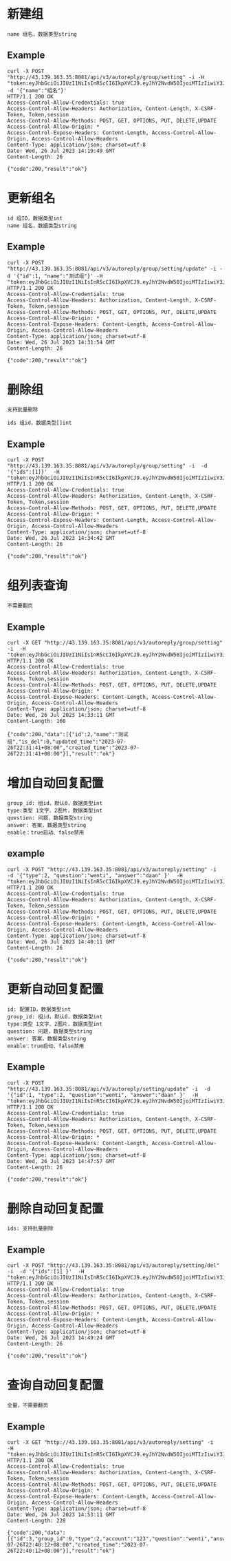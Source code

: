 # 新建组

    name 组名，数据类型string

## Example

    curl -X POST "http://43.139.163.35:8081/api/v3/autoreply/group/setting" -i -H "token:eyJhbGciOiJIUzI1NiIsInR5cCI6IkpXVCJ9.eyJhY2NvdW50IjoiMTIzIiwiY3JlYXRlX3RpbWUiOjE2OTAzNzQwNDh9.v8EnBzvNZ9lPotme6RxevBMQfxw9HQkum3tQeBWKAMg"  -d '{"name":"组名"}'
    HTTP/1.1 200 OK
    Access-Control-Allow-Credentials: true
    Access-Control-Allow-Headers: Authorization, Content-Length, X-CSRF-Token, Token,session
    Access-Control-Allow-Methods: POST, GET, OPTIONS, PUT, DELETE,UPDATE
    Access-Control-Allow-Origin: *
    Access-Control-Expose-Headers: Content-Length, Access-Control-Allow-Origin, Access-Control-Allow-Headers
    Content-Type: application/json; charset=utf-8
    Date: Wed, 26 Jul 2023 14:19:49 GMT
    Content-Length: 26

    {"code":200,"result":"ok"}


# 更新组名

    id 组ID，数据类型int
    name 组名，数据类型string

## Example 
    curl -X POST "http://43.139.163.35:8081/api/v3/autoreply/group/setting/update" -i -d '{"id":1, "name":"测试组"}' -H "token:eyJhbGciOiJIUzI1NiIsInR5cCI6IkpXVCJ9.eyJhY2NvdW50IjoiMTIzIiwiY3JlYXRlX3RpbWUiOjE2OTAzNzQwNDh9.v8EnBzvNZ9lPotme6RxevBMQfxw9HQkum3tQeBWKAMg" 
    HTTP/1.1 200 OK
    Access-Control-Allow-Credentials: true
    Access-Control-Allow-Headers: Authorization, Content-Length, X-CSRF-Token, Token,session
    Access-Control-Allow-Methods: POST, GET, OPTIONS, PUT, DELETE,UPDATE
    Access-Control-Allow-Origin: *
    Access-Control-Expose-Headers: Content-Length, Access-Control-Allow-Origin, Access-Control-Allow-Headers
    Content-Type: application/json; charset=utf-8
    Date: Wed, 26 Jul 2023 14:31:54 GMT
    Content-Length: 26

    {"code":200,"result":"ok"}


# 删除组

    支持批量删除

    ids 组id，数据类型[]int

##  Example


    curl -X POST "http://43.139.163.35:8081/api/v3/autoreply/group/setting" -i  -d '{"ids":[1]}'  -H "token:eyJhbGciOiJIUzI1NiIsInR5cCI6IkpXVCJ9.eyJhY2NvdW50IjoiMTIzIiwiY3JlYXRlX3RpbWUiOjE2OTAzNzQwNDh9.v8EnBzvNZ9lPotme6RxevBMQfxw9HQkum3tQeBWKAMg" 
    HTTP/1.1 200 OK
    Access-Control-Allow-Credentials: true
    Access-Control-Allow-Headers: Authorization, Content-Length, X-CSRF-Token, Token,session
    Access-Control-Allow-Methods: POST, GET, OPTIONS, PUT, DELETE,UPDATE
    Access-Control-Allow-Origin: *
    Access-Control-Expose-Headers: Content-Length, Access-Control-Allow-Origin, Access-Control-Allow-Headers
    Content-Type: application/json; charset=utf-8
    Date: Wed, 26 Jul 2023 14:34:42 GMT
    Content-Length: 26

    {"code":200,"result":"ok"}


# 组列表查询
    不需要翻页

## Example

    curl -X GET "http://43.139.163.35:8081/api/v3/autoreply/group/setting" -i  -H "token:eyJhbGciOiJIUzI1NiIsInR5cCI6IkpXVCJ9.eyJhY2NvdW50IjoiMTIzIiwiY3JlYXRlX3RpbWUiOjE2OTAzNzQwNDh9.v8EnBzvNZ9lPotme6RxevBMQfxw9HQkum3tQeBWKAMg" 
    HTTP/1.1 200 OK
    Access-Control-Allow-Credentials: true
    Access-Control-Allow-Headers: Authorization, Content-Length, X-CSRF-Token, Token,session
    Access-Control-Allow-Methods: POST, GET, OPTIONS, PUT, DELETE,UPDATE
    Access-Control-Allow-Origin: *
    Access-Control-Expose-Headers: Content-Length, Access-Control-Allow-Origin, Access-Control-Allow-Headers
    Content-Type: application/json; charset=utf-8
    Date: Wed, 26 Jul 2023 14:33:11 GMT
    Content-Length: 160

    {"code":200,"data":[{"id":2,"name":"测试组","is_del":0,"updated_time":"2023-07-26T22:31:41+08:00","created_time":"2023-07-26T22:31:41+08:00"}],"result":"ok"}



# 增加自动回复配置
    group_id: 组id，默认0，数据类型int
    type:类型 1文字、2图片，数据类型int
    question: 问题，数据类型string
    answer: 答案，数据类型string
    enable：true启动、false禁用

## example 


    curl -X POST "http://43.139.163.35:8081/api/v3/autoreply/setting" -i  -d '{"type":2, "question":"wenti", "answer":"daan" }'  -H "token:eyJhbGciOiJIUzI1NiIsInR5cCI6IkpXVCJ9.eyJhY2NvdW50IjoiMTIzIiwiY3JlYXRlX3RpbWUiOjE2OTAzNzQwNDh9.v8EnBzvNZ9lPotme6RxevBMQfxw9HQkum3tQeBWKAMg" 
    HTTP/1.1 200 OK
    Access-Control-Allow-Credentials: true
    Access-Control-Allow-Headers: Authorization, Content-Length, X-CSRF-Token, Token,session
    Access-Control-Allow-Methods: POST, GET, OPTIONS, PUT, DELETE,UPDATE
    Access-Control-Allow-Origin: *
    Access-Control-Expose-Headers: Content-Length, Access-Control-Allow-Origin, Access-Control-Allow-Headers
    Content-Type: application/json; charset=utf-8
    Date: Wed, 26 Jul 2023 14:40:11 GMT
    Content-Length: 26

    {"code":200,"result":"ok"}


# 更新自动回复配置

    id: 配置ID，数据类型int
    group_id: 组id，默认0，数据类型int
    type:类型 1文字、2图片，数据类型int
    question: 问题，数据类型string
    answer: 答案，数据类型string
    enable：true启动、false禁用


## Example



    curl -X POST "http://43.139.163.35:8081/api/v3/autoreply/setting/update" -i  -d '{"id":1, "type":2, "question":"wenti", "answer":"daan" }'  -H "token:eyJhbGciOiJIUzI1NiIsInR5cCI6IkpXVCJ9.eyJhY2NvdW50IjoiMTIzIiwiY3JlYXRlX3RpbWUiOjE2OTAzNzQwNDh9.v8EnBzvNZ9lPotme6RxevBMQfxw9HQkum3tQeBWKAMg" 
    HTTP/1.1 200 OK
    Access-Control-Allow-Credentials: true
    Access-Control-Allow-Headers: Authorization, Content-Length, X-CSRF-Token, Token,session
    Access-Control-Allow-Methods: POST, GET, OPTIONS, PUT, DELETE,UPDATE
    Access-Control-Allow-Origin: *
    Access-Control-Expose-Headers: Content-Length, Access-Control-Allow-Origin, Access-Control-Allow-Headers
    Content-Type: application/json; charset=utf-8
    Date: Wed, 26 Jul 2023 14:47:57 GMT
    Content-Length: 26

    {"code":200,"result":"ok"}


# 删除自动回复配置

    ids: 支持批量删除


## Example

    curl -X POST "http://43.139.163.35:8081/api/v3/autoreply/setting/del" -i  -d '{"ids":[1] }'  -H "token:eyJhbGciOiJIUzI1NiIsInR5cCI6IkpXVCJ9.eyJhY2NvdW50IjoiMTIzIiwiY3JlYXRlX3RpbWUiOjE2OTAzNzQwNDh9.v8EnBzvNZ9lPotme6RxevBMQfxw9HQkum3tQeBWKAMg" 
    HTTP/1.1 200 OK
    Access-Control-Allow-Credentials: true
    Access-Control-Allow-Headers: Authorization, Content-Length, X-CSRF-Token, Token,session
    Access-Control-Allow-Methods: POST, GET, OPTIONS, PUT, DELETE,UPDATE
    Access-Control-Allow-Origin: *
    Access-Control-Expose-Headers: Content-Length, Access-Control-Allow-Origin, Access-Control-Allow-Headers
    Content-Type: application/json; charset=utf-8
    Date: Wed, 26 Jul 2023 14:49:24 GMT
    Content-Length: 26

    {"code":200,"result":"ok"}


# 查询自动回复配置

    全量，不需要翻页

## Example

    curl -X GET "http://43.139.163.35:8081/api/v3/autoreply/setting" -i    -H "token:eyJhbGciOiJIUzI1NiIsInR5cCI6IkpXVCJ9.eyJhY2NvdW50IjoiMTIzIiwiY3JlYXRlX3RpbWUiOjE2OTAzNzQwNDh9.v8EnBzvNZ9lPotme6RxevBMQfxw9HQkum3tQeBWKAMg" 
    HTTP/1.1 200 OK
    Access-Control-Allow-Credentials: true
    Access-Control-Allow-Headers: Authorization, Content-Length, X-CSRF-Token, Token,session
    Access-Control-Allow-Methods: POST, GET, OPTIONS, PUT, DELETE,UPDATE
    Access-Control-Allow-Origin: *
    Access-Control-Expose-Headers: Content-Length, Access-Control-Allow-Origin, Access-Control-Allow-Headers
    Content-Type: application/json; charset=utf-8
    Date: Wed, 26 Jul 2023 14:53:11 GMT
    Content-Length: 228

    {"code":200,"data":[{"id":3,"group_id":0,"type":2,"account":"123","question":"wenti","answer":"daan","enable":null,"is_del":0,"updated_time":"2023-07-26T22:40:12+08:00","created_time":"2023-07-26T22:40:12+08:00"}],"result":"ok"}
